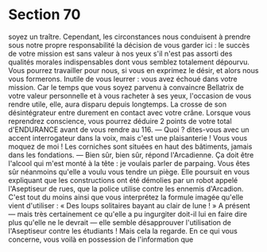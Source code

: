 # Section 70

soyez un traître. Cependant, les circonstances nous conduisent à
prendre sous notre propre responsabilité la décision de vous
garder ici : le succès de votre mission est sans valeur à nos yeux
s'il n'est pas assorti des qualités morales indispensables dont
vous semblez totalement dépourvu. Vous pourrez travailler pour
nous, si vous en exprimez le désir, et alors nous vous formerons.
Inutile de vous leurrer : vous avez échoué dans votre mission.
Car le temps que vous soyez parvenu à convaincre Bellatrix de
votre valeur personnelle et à vous racheter à ses yeux, l'occasion
de vous rendre utile, elle, aura disparu depuis longtemps.
La crosse de son désintégrateur entre durement en contact avec
votre crâne. Lorsque vous reprendrez conscience, vous pourrez
déduire 2 points de votre total d'ENDURANCE avant de vous
rendre au 116.
— Quoi ? dites-vous avec un accent interrogateur dans la voix,
mais c'est une plaisanterie ! Vous vous moquez de moi ! Les
corniches sont situées en haut des bâtiments, jamais dans les
fondations.
— Bien sûr, bien sûr, répond l'Arcadienne. Ça doit être l'alcool
qui m'est monté à la tête : je voulais parler de parpaing.
Vous êtes sûr néanmoins qu'elle a voulu vous tendre un piège.
Elle poursuit en vous expliquant que les constructions ont été
démolies par un robot appelé l'Aseptiseur de rues, que la police
utilise contre les ennemis d'Arcadion. C'est tout du moins ainsi
que vous interprétez la formule imagée qu'elle vient d'utiliser : «
Des loups solitaires bayant au clair de lune ! » A présent — mais
très certainement ce qu'elle a pu ingurgiter doit-il lui en faire dire
plus qu'elle ne le devrait — elle semble désapprouver l'utilisation
de l'Aseptiseur contre les étudiants ! Mais cela la regarde. En ce
qui vous concerne, vous voilà en possession de l'information que